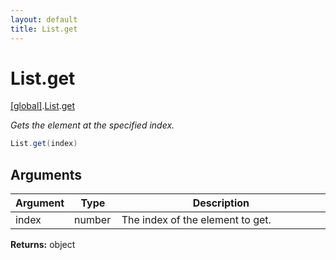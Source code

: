```yaml
---
layout: default
title: List.get
---
```


# List.get

[\[global\]]({{site.baseurl}}/docs/).[List]({{site.baseurl}}/docs/List/).[get]({{site.baseurl}}/docs/List/get/)

_Gets the element at the specified index._

```cs
List.get(index)
```

## Arguments

<table>
  <col width="15%">
  <col width="15%">
  <thead>
    <tr>
      <th>Argument</th>
      <th>Type</th>
      <th>Description</th>
    </tr>
  </thead>
  <tbody>
    <tr>
      <td>index</td>
      <td>number</td>
      <td>The index of the element to get.</td>
    </tr>
  </tbody>
</table>

**Returns:** object
